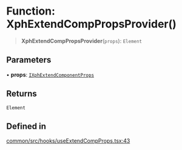 # Function: XphExtendCompPropsProvider()

> **XphExtendCompPropsProvider**(`props`): `Element`

## Parameters

• **props**: [`IXphExtendComponentProps`](../interfaces/IXphExtendComponentProps.md)

## Returns

`Element`

## Defined in

[common/src/hooks/useExtendCompProps.tsx:43](https://github.com/XiaoPiHong/xph-crud/blob/7515b2133578ebc5c9e01d24589011620605cd71/packages/common/src/hooks/useExtendCompProps.tsx#L43)
